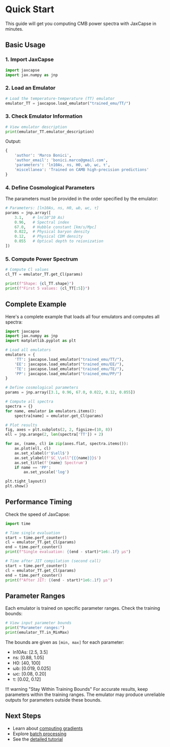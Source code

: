 # Quick Start

This guide will get you computing CMB power spectra with JaxCapse in minutes.

## Basic Usage

### 1. Import JaxCapse

```python
import jaxcapse
import jax.numpy as jnp
```

### 2. Load an Emulator

```python
# Load the temperature-temperature (TT) emulator
emulator_TT = jaxcapse.load_emulator("trained_emu/TT/")
```

### 3. Check Emulator Information

```python
# View emulator description
print(emulator_TT.emulator_description)
```

Output:
```python
{
    'author': 'Marco Bonici',
    'author_email': 'bonici.marco@gmail.com',
    'parameters': 'ln10As, ns, H0, ωb, ωc, τ',
    'miscellanea': 'Trained on CAMB high-precision predictions'
}
```

### 4. Define Cosmological Parameters

The parameters must be provided in the order specified by the emulator:

```python
# Parameters: [ln10As, ns, H0, ωb, ωc, τ]
params = jnp.array([
    3.1,    # ln(10^10 As)
    0.96,   # Spectral index
    67.0,   # Hubble constant [km/s/Mpc]
    0.022,  # Physical baryon density
    0.12,   # Physical CDM density
    0.055   # Optical depth to reionization
])
```

### 5. Compute Power Spectrum

```python
# Compute Cl values
cl_TT = emulator_TT.get_Cl(params)

print(f"Shape: {cl_TT.shape}")
print(f"First 5 values: {cl_TT[:5]}")
```

## Complete Example

Here's a complete example that loads all four emulators and computes all spectra:

```python
import jaxcapse
import jax.numpy as jnp
import matplotlib.pyplot as plt

# Load all emulators
emulators = {
    'TT': jaxcapse.load_emulator("trained_emu/TT/"),
    'EE': jaxcapse.load_emulator("trained_emu/EE/"),
    'TE': jaxcapse.load_emulator("trained_emu/TE/"),
    'PP': jaxcapse.load_emulator("trained_emu/PP/")
}

# Define cosmological parameters
params = jnp.array([3.1, 0.96, 67.0, 0.022, 0.12, 0.055])

# Compute all spectra
spectra = {}
for name, emulator in emulators.items():
    spectra[name] = emulator.get_Cl(params)

# Plot results
fig, axes = plt.subplots(2, 2, figsize=(10, 8))
ell = jnp.arange(2, len(spectra['TT']) + 2)

for ax, (name, cl) in zip(axes.flat, spectra.items()):
    ax.plot(ell, cl)
    ax.set_xlabel(r'$\ell$')
    ax.set_ylabel(f'$C_\\ell^{{{name}}}$')
    ax.set_title(f'{name} Spectrum')
    if name == 'PP':
        ax.set_yscale('log')

plt.tight_layout()
plt.show()
```

## Performance Timing

Check the speed of JaxCapse:

```python
import time

# Time single evaluation
start = time.perf_counter()
cl = emulator_TT.get_Cl(params)
end = time.perf_counter()
print(f"Single evaluation: {(end - start)*1e6:.1f} μs")

# Time after JIT compilation (second call)
start = time.perf_counter()
cl = emulator_TT.get_Cl(params)
end = time.perf_counter()
print(f"After JIT: {(end - start)*1e6:.1f} μs")
```

## Parameter Ranges

Each emulator is trained on specific parameter ranges. Check the training bounds:

```python
# View input parameter bounds
print("Parameter ranges:")
print(emulator_TT.in_MinMax)
```

The bounds are given as `[min, max]` for each parameter:
- ln10As: [2.5, 3.5]
- ns: [0.88, 1.05]
- H0: [40, 100]
- ωb: [0.019, 0.025]
- ωc: [0.08, 0.20]
- τ: [0.02, 0.12]

!!! warning "Stay Within Training Bounds"
    For accurate results, keep parameters within the training ranges. The emulator may produce unreliable outputs for parameters outside these bounds.

## Next Steps

- Learn about [computing gradients](../user_guide/jax_features.md#gradients)
- Explore [batch processing](../user_guide/batch.md)
- See the [detailed tutorial](tutorial.md)